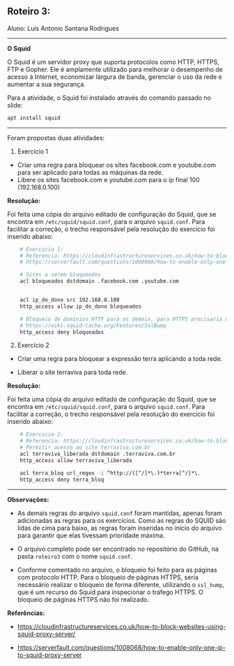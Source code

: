 ## Roteiro 3:

Aluno: Luís Antonio Santana Rodrigues

----

**O Squid**

O Squid é um servidor proxy que suporta protocolos como HTTP, HTTPS, FTP e Gopher. Ele é amplamente utilizado para melhorar o desempenho de acesso à Internet, economizar largura de banda, gerenciar o uso da rede e aumentar a sua segurança.

Para a atividade, o Squid foi instalado através do comando passado no slide:

```bash
apt install squid
```

----

Foram propostas duas atividades:

1. Exercício 1
- Criar uma regra para bloquear os sites facebook.com e youtube.com para ser aplicado para todas as máquinas da rede.
-  Libere os sites facebook.com e youtube.com para o ip final 100 (192.168.0.100)

**Resolução:**

Foi feita uma cópia do arquivo editado de configuração do Squid, que se encontra em `/etc/squid/squid.conf`, para o arquivo `squid.conf`. Para facilitar a correção, o trecho responsável pela resolução do exercício foi inserido abaixo:
``` bash
    # Exercicio 1:
    # Referencia: https://cloudinfrastructureservices.co.uk/how-to-block-websites-using-squid-proxy-server/
    # https://serverfault.com/questions/1008068/how-to-enable-only-one-ip-to-squid-proxy-server

    # Sites a serem bloqueados
    acl bloqueados dstdomain .facebook.com .youtube.com


    acl ip_do_dono src 192.168.0.100
    http_access allow ip_do_dono bloqueados

    # Bloqueio de domínios HTTP para os demais, para HTTPS precisaria de SSL bump
    # https://wiki.squid-cache.org/Features/SslBump
    http_access deny bloqueados
``` 

2. Exercício 2
- Criar uma regra para bloquear a expressão terra aplicando a toda rede.

- Liberar o site terraviva para toda rede.

**Resolução:**

Foi feita uma cópia do arquivo editado de configuração do Squid, que se encontra em `/etc/squid/squid.conf`, para o arquivo `squid.conf`. Para facilitar a correção, o trecho responsável pela resolução do exercício foi inserido abaixo:
``` bash
    # Exercicio 2:
    # Referencia: https://cloudinfrastructureservices.co.uk/how-to-block-websites-using-squid-proxy-server/
    # Permitir acesso ao site terraviva.com.br
    acl terraviva_liberada dstdomain .terraviva.com.br
    http_access allow terraviva_liberada

    acl terra_bloq url_regex -i ^http://([^/]*\.)*terra[^/]*\.
    http_access deny terra_bloq
```

----

**Observações:**
- As demais regras do arquivo `squid.conf` foram mantidas, apenas foram adicionadas as regras para os exercícios. Como as regras do SQUID são lidas de cima para baixo, as regras foram inseridas no início do arquivo para garantir que elas tivessam prioridade máxima.

- O arquivo completo pode ser encontrado no repositório do GitHub, na pasta `roteiro3` com o nome `squid.conf`.

- Conforme comentado no arquivo, o bloqueio foi feito para as páginas com protocolo HTTP. Para o bloqueio de páginas HTTPS, seria necessário realizar o bloqueio de forma diferente, utilizando o `ssl_bump`, que é um recurso do Squid para inspecionar o tráfego HTTPS. O bloqueio de páginas HTTPS não foi realizado.

**Referências:**

- https://cloudinfrastructureservices.co.uk/how-to-block-websites-using-squid-proxy-server/

- https://serverfault.com/questions/1008068/how-to-enable-only-one-ip-to-squid-proxy-server
